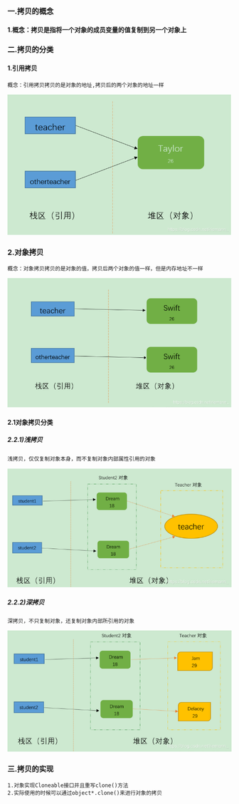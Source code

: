 ### 一.拷贝的概念
#### 1.概念：拷贝是指将一个对象的成员变量的值复制到另一个对象上
### 二.拷贝的分类
#### 1.引用拷贝
```
概念：引用拷贝拷贝的是对象的地址,拷贝后的两个对象的地址一样
```
![avatar](file/引用拷贝.png)
### 2.对象拷贝
```
概念：对象拷贝拷贝的是对象的值，拷贝后两个对象的值一样，但是内存地址不一样
```
![avatar](file/对象拷贝.png)
#### 2.1对象拷贝分类
##### 2.2.1)浅拷贝
```
浅拷贝，仅仅复制对象本身，而不复制对象内部属性引用的对象
```
![avatar](file/浅拷贝.png)
##### 2.2.2)深拷贝
```
深拷贝，不只复制对象，还复制对象内部所引用的对象
```
![avatar](file/深拷贝.png)

### 三.拷贝的实现
```
1.对象实现Cloneable接口并且重写clone()方法
2.实际使用的时候可以通过object*.clone()来进行对象的拷贝
```

